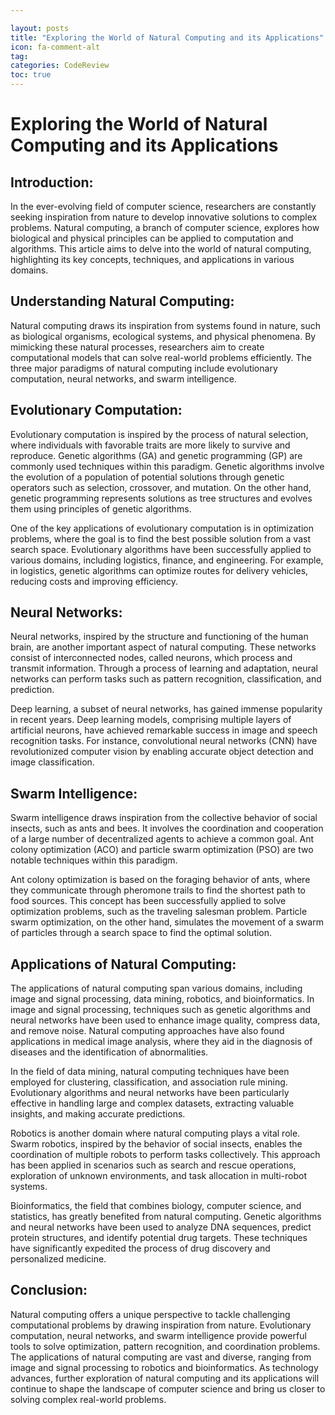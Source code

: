 ```yaml
---

layout: posts
title: "Exploring the World of Natural Computing and its Applications"
icon: fa-comment-alt
tag:      
categories: CodeReview
toc: true
---
```




# Exploring the World of Natural Computing and its Applications

## Introduction:
In the ever-evolving field of computer science, researchers are constantly seeking inspiration from nature to develop innovative solutions to complex problems. Natural computing, a branch of computer science, explores how biological and physical principles can be applied to computation and algorithms. This article aims to delve into the world of natural computing, highlighting its key concepts, techniques, and applications in various domains.

## Understanding Natural Computing:
Natural computing draws its inspiration from systems found in nature, such as biological organisms, ecological systems, and physical phenomena. By mimicking these natural processes, researchers aim to create computational models that can solve real-world problems efficiently. The three major paradigms of natural computing include evolutionary computation, neural networks, and swarm intelligence.

## Evolutionary Computation:
Evolutionary computation is inspired by the process of natural selection, where individuals with favorable traits are more likely to survive and reproduce. Genetic algorithms (GA) and genetic programming (GP) are commonly used techniques within this paradigm. Genetic algorithms involve the evolution of a population of potential solutions through genetic operators such as selection, crossover, and mutation. On the other hand, genetic programming represents solutions as tree structures and evolves them using principles of genetic algorithms.

One of the key applications of evolutionary computation is in optimization problems, where the goal is to find the best possible solution from a vast search space. Evolutionary algorithms have been successfully applied to various domains, including logistics, finance, and engineering. For example, in logistics, genetic algorithms can optimize routes for delivery vehicles, reducing costs and improving efficiency.

## Neural Networks:
Neural networks, inspired by the structure and functioning of the human brain, are another important aspect of natural computing. These networks consist of interconnected nodes, called neurons, which process and transmit information. Through a process of learning and adaptation, neural networks can perform tasks such as pattern recognition, classification, and prediction.

Deep learning, a subset of neural networks, has gained immense popularity in recent years. Deep learning models, comprising multiple layers of artificial neurons, have achieved remarkable success in image and speech recognition tasks. For instance, convolutional neural networks (CNN) have revolutionized computer vision by enabling accurate object detection and image classification.

## Swarm Intelligence:
Swarm intelligence draws inspiration from the collective behavior of social insects, such as ants and bees. It involves the coordination and cooperation of a large number of decentralized agents to achieve a common goal. Ant colony optimization (ACO) and particle swarm optimization (PSO) are two notable techniques within this paradigm.

Ant colony optimization is based on the foraging behavior of ants, where they communicate through pheromone trails to find the shortest path to food sources. This concept has been successfully applied to solve optimization problems, such as the traveling salesman problem. Particle swarm optimization, on the other hand, simulates the movement of a swarm of particles through a search space to find the optimal solution.

## Applications of Natural Computing:
The applications of natural computing span various domains, including image and signal processing, data mining, robotics, and bioinformatics. In image and signal processing, techniques such as genetic algorithms and neural networks have been used to enhance image quality, compress data, and remove noise. Natural computing approaches have also found applications in medical image analysis, where they aid in the diagnosis of diseases and the identification of abnormalities.

In the field of data mining, natural computing techniques have been employed for clustering, classification, and association rule mining. Evolutionary algorithms and neural networks have been particularly effective in handling large and complex datasets, extracting valuable insights, and making accurate predictions.

Robotics is another domain where natural computing plays a vital role. Swarm robotics, inspired by the behavior of social insects, enables the coordination of multiple robots to perform tasks collectively. This approach has been applied in scenarios such as search and rescue operations, exploration of unknown environments, and task allocation in multi-robot systems.

Bioinformatics, the field that combines biology, computer science, and statistics, has greatly benefited from natural computing. Genetic algorithms and neural networks have been used to analyze DNA sequences, predict protein structures, and identify potential drug targets. These techniques have significantly expedited the process of drug discovery and personalized medicine.

## Conclusion:
Natural computing offers a unique perspective to tackle challenging computational problems by drawing inspiration from nature. Evolutionary computation, neural networks, and swarm intelligence provide powerful tools to solve optimization, pattern recognition, and coordination problems. The applications of natural computing are vast and diverse, ranging from image and signal processing to robotics and bioinformatics. As technology advances, further exploration of natural computing and its applications will continue to shape the landscape of computer science and bring us closer to solving complex real-world problems.